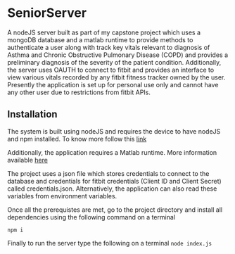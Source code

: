 # SeniorServer
A nodeJS server built as part of my capstone project which uses a mongoDB database and a matlab runtime to provide methods to authenticate a user along with track key vitals relevant to diagnosis of Asthma and Chronic Obstructive Pulmonary Disease (COPD) and provides a preliminary diagnosis of the severity of the patient condition. Additionally, the server uses OAUTH to connect to fitbit and provides an interface to view various vitals recorded by any fitbit fitness tracker owned by the user. Presently the application is set up for personal use only and cannot have any other user due to restrictions from fitbit APIs. 

## Installation

The system is built using nodeJS and requires the device to have nodeJS and npm installed. To know more follow this [link]( https://nodejs.org/en/download/) 

Additionally, the application requires a Matlab runtime. More information available [here](https://www.mathworks.com/products/compiler/matlab-runtime.html)

The project uses a json file which stores credentials to connect to the database and credentials for fitbit credentials (Client ID and Client Secret) called credentials.json. Alternatively, the application can also read these variables from environment variables. 

Once all the prerequistes are met, go to the project directory and install all dependencies using the following command on a terminal
```
npm i
```
Finally to run the server type the following on a terminal
```node index.js```
